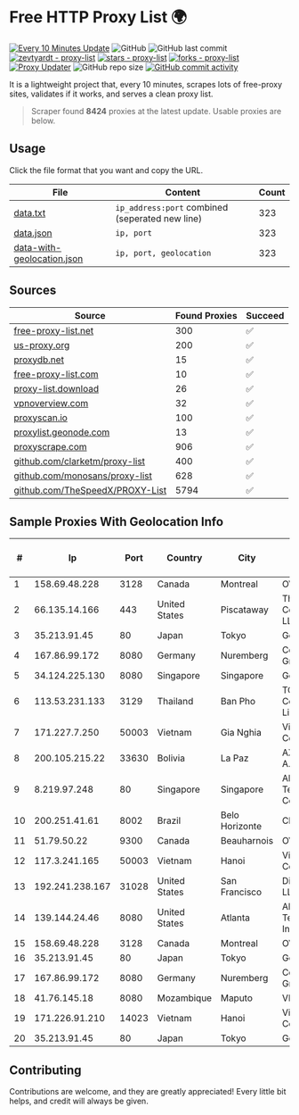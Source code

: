 
# Free HTTP Proxy List 🌍

[![Every 10 Minutes Update](https://github.com/mertguvencli/http-proxy-list/actions/workflows/main.yml/badge.svg?branch=main)](https://github.com/mertguvencli/http-proxy-list/actions/workflows/main.yml)
![GitHub](https://img.shields.io/github/license/mertguvencli/http-proxy-list)
![GitHub last commit](https://img.shields.io/github/last-commit/mertguvencli/http-proxy-list)
[![zevtyardt - proxy-list](https://img.shields.io/static/v1?label=zevtyardt&message=proxy-list&color=blue&logo=github)](https://github.com/zevtyardt/proxy-list "Go to GitHub repo")
[![stars - proxy-list](https://img.shields.io/github/stars/zevtyardt/proxy-list?style=social)](https://github.com/zevtyardt/proxy-list)
[![forks - proxy-list](https://img.shields.io/github/forks/zevtyardt/proxy-list?style=social)](https://github.com/zevtyardt/proxy-list)
[![Proxy Updater](https://github.com/zevtyardt/proxy-list/workflows/Proxy%20Updater/badge.svg)](https://github.com/zevtyardt/proxy-list/actions?query=workflow:"Proxy+Updater")
![GitHub repo size](https://img.shields.io/github/repo-size/zevtyardt/proxy-list)
[![GitHub commit activity](https://img.shields.io/github/commit-activity/m/zevtyardt/proxy-list?logo=commits)](https://github.com/zevtyardt/proxy-list/commits/main)

It is a lightweight project that, every 10 minutes, scrapes lots of free-proxy sites, validates if it works, and serves a clean proxy list.

> Scraper found **8424** proxies at the latest update. Usable proxies are below.

## Usage

Click the file format that you want and copy the URL.

|File|Content|Count|
|----|-------|-----|
|[data.txt](https://raw.githubusercontent.com/mertguvencli/http-proxy-list/main/proxy-list/data.txt)|`ip_address:port` combined (seperated new line)|323|
|[data.json](https://raw.githubusercontent.com/mertguvencli/http-proxy-list/main/proxy-list/data.json)|`ip, port`|323|
|[data-with-geolocation.json](https://raw.githubusercontent.com/mertguvencli/http-proxy-list/main/proxy-list/data-with-geolocation.json)|`ip, port, geolocation`|323|

## Sources

|Source|Found Proxies|Succeed|
|------|-------------|-------|
|[free-proxy-list.net](https://free-proxy-list.net)|300|✅|
|[us-proxy.org](https://www.us-proxy.org)|200|✅|
|[proxydb.net](http://proxydb.net)|15|✅|
|[free-proxy-list.com](https://free-proxy-list.com/?page=&port=&type%5B%5D=http&type%5B%5D=https&up_time=0&search=Search)|10|✅|
|[proxy-list.download](https://www.proxy-list.download/HTTP)|26|✅|
|[vpnoverview.com](https://vpnoverview.com/privacy/anonymous-browsing/free-proxy-servers)|32|✅|
|[proxyscan.io](https://www.proxyscan.io)|100|✅|
|[proxylist.geonode.com](https://proxylist.geonode.com/api/proxy-list?limit=300&page=1&sort_by=lastChecked&sort_type=desc&protocols=http,https)|13|✅|
|[proxyscrape.com](https://api.proxyscrape.com/v2/?request=displayproxies&protocol=http&timeout=10000&country=all&ssl=all&anonymity=all)|906|✅|
|[github.com/clarketm/proxy-list](https://raw.githubusercontent.com/clarketm/proxy-list/master/proxy-list-raw.txt)|400|✅|
|[github.com/monosans/proxy-list](https://raw.githubusercontent.com/monosans/proxy-list/main/proxies/http.txt)|628|✅|
|[github.com/TheSpeedX/PROXY-List](https://raw.githubusercontent.com/TheSpeedX/PROXY-List/master/http.txt)|5794|✅|


## Sample Proxies With Geolocation Info

|#|Ip|Port|Country|City|Internet Service Provider|
|-|--|----|-------|----|-------------------------|
|1|158.69.48.228|3128|Canada|Montreal|OVH SAS|
|2|66.135.14.166|443|United States|Piscataway|The Constant Company, LLC|
|3|35.213.91.45|80|Japan|Tokyo|Google LLC|
|4|167.86.99.172|8080|Germany|Nuremberg|Contabo GmbH|
|5|34.124.225.130|8080|Singapore|Singapore|Google LLC|
|6|113.53.231.133|3129|Thailand|Ban Pho|TOT Public Company Limited|
|7|171.227.7.250|50003|Vietnam|Gia Nghia|Viettel Corporation|
|8|200.105.215.22|33630|Bolivia|La Paz|AXS Bolivia S. A.|
|9|8.219.97.248|80|Singapore|Singapore|Alibaba (US) Technology Co., Ltd.|
|10|200.251.41.61|8002|Brazil|Belo Horizonte|Claro S.A|
|11|51.79.50.22|9300|Canada|Beauharnois|OVH SAS|
|12|117.3.241.165|50003|Vietnam|Hanoi|Viettel Corporation|
|13|192.241.238.167|31028|United States|San Francisco|DigitalOcean, LLC|
|14|139.144.24.46|8080|United States|Atlanta|Akamai Technologies, Inc.|
|15|158.69.48.228|3128|Canada|Montreal|OVH SAS|
|16|35.213.91.45|80|Japan|Tokyo|Google LLC|
|17|167.86.99.172|8080|Germany|Nuremberg|Contabo GmbH|
|18|41.76.145.18|8080|Mozambique|Maputo|VM  S.A|
|19|171.226.91.210|14023|Vietnam|Hanoi|Viettel Corporation|
|20|35.213.91.45|80|Japan|Tokyo|Google LLC|



## Contributing

Contributions are welcome, and they are greatly appreciated! Every
little bit helps, and credit will always be given.

